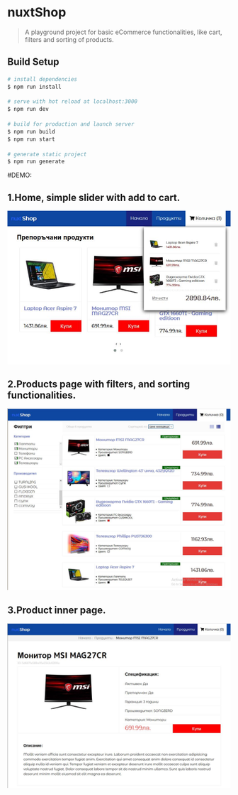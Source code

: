 # nuxtShop

> A playground project for basic eCommerce functionalities, like cart, filters and sorting of products.

## Build Setup

``` bash
# install dependencies
$ npm run install

# serve with hot reload at localhost:3000
$ npm run dev

# build for production and launch server
$ npm run build
$ npm run start

# generate static project
$ npm run generate
```
#DEMO:
## 1.Home, simple slider with add to cart.
![home](https://raw.githubusercontent.com/nikolayandreev/nuxtShop/master/static/1.JPG)

## 2.Products page with filters, and sorting functionalities.
![products](https://raw.githubusercontent.com/nikolayandreev/nuxtShop/master/static/2.JPG)

## 3.Product inner page.
![productpage](https://raw.githubusercontent.com/nikolayandreev/nuxtShop/master/static/3.JPG)